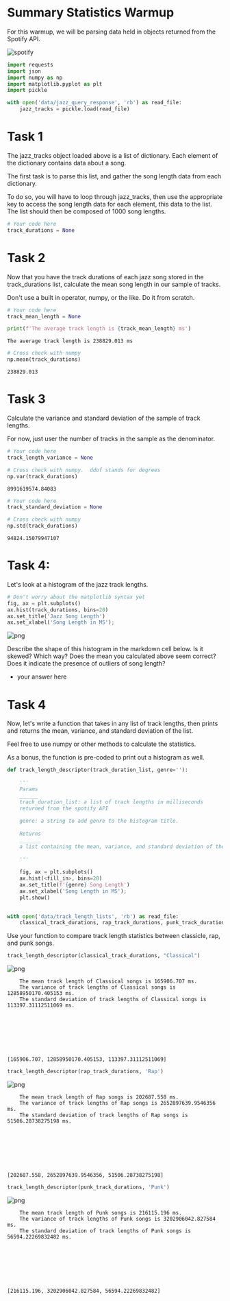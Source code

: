 
# Summary Statistics Warmup

For this warmup, we will be parsing data held in objects returned from the Spotify API.  

![spotify](https://developer.spotify.com/assets/branding-guidelines/logo@2x.png)


```python
import requests
import json
import numpy as np
import matplotlib.pyplot as plt
import pickle
```


```python
with open('data/jazz_query_response', 'rb') as read_file:
    jazz_tracks = pickle.load(read_file)
```

# Task 1

The jazz_tracks object loaded above is a list of dictionary. Each element of the dictionary contains data about a song. 

The first task is to parse this list, and gather the song length data from each dictionary.  

To do so, you will have to loop through jazz_tracks, then use the appropriate key to access the song length data for each element, this data to the list.  The list should then be composed of 1000 song lengths.


```python
# Your code here
track_durations = None
```

# Task 2

Now that you have the track durations of each jazz song stored in the track_durations list,  calculate the mean song length in our sample of tracks.

Don't use a built in operator, numpy, or the like.  Do it from scratch.



```python
# Your code here
track_mean_length = None
```


```python
print(f'The average track length is {track_mean_length} ms')
```

    The average track length is 238829.013 ms



```python
# Cross check with numpy
np.mean(track_durations)
```




    238829.013



# Task 3
Calculate the variance and standard deviation of the sample of track lengths. 

For now, just user the number of tracks in the sample as the denominator.


```python
# Your code here
track_length_variance = None
```


```python
# Cross check with numpy.  ddof stands for degrees
np.var(track_durations)
```




    8991619574.84083




```python
# Your code here
track_standard_deviation = None

```


```python
# Cross check with numpy
np.std(track_durations)
```




    94824.15079947107



# Task 4:

Let's look at a histogram of the jazz track lengths.


```python
# Don't worry about the matplotlib syntax yet
fig, ax = plt.subplots()
ax.hist(track_durations, bins=20)
ax.set_title('Jazz Song Length')
ax.set_xlabel('Song Length in MS');
```


![png](index_files/index_19_0.png)


Describe the shape of this histogram in the markdown cell below. Is it skewed? Which way? Does the mean you calculated above seem correct? Does it indicate the presence of outliers of song length?

- your answer here
>


# Task 4

Now, let's write a function that takes in any list of track lengths, then prints and returns the mean, variance, and standard deviation of the list.

Feel free to use numpy or other methods to calculate the statistics.

As a bonus, the function is pre-coded to print out a histogram as well.


```python
def track_length_descriptor(track_duration_list, genre=''):
    
    '''
    Params
    ______
    track_duration_list: a list of track lengths in milliseconds 
    returned from the spotify API
    
    genre: a string to add genre to the histogram title.
    
    Returns
    _______
    a list containing the mean, variance, and standard deviation of the tracks
    
    '''
    
    fig, ax = plt.subplots()
    ax.hist(<fill_in>, bins=20)
    ax.set_title(f'{genre} Song Length')
    ax.set_xlabel('Song Length in MS');
    plt.show()
    

```


```python
with open('data/track_length_lists', 'rb') as read_file:
    classical_track_durations, rap_track_durations, punk_track_durations = pickle.load(read_file)
```

Use your function to compare track length statistics between classicle, rap, and punk songs.  


```python
track_length_descriptor(classical_track_durations, "Classical")
```


![png](index_files/index_26_0.png)


    
        The mean track length of Classical songs is 165906.707 ms.
        The variance of track lengths of Classical songs is 12858950170.405153 ms.
        The standard deviation of track lengths of Classical songs is 113397.31112511069 ms.
        
        
        





    [165906.707, 12858950170.405153, 113397.31112511069]




```python
track_length_descriptor(rap_track_durations, 'Rap')
```


![png](index_files/index_27_0.png)


    
        The mean track length of Rap songs is 202687.558 ms.
        The variance of track lengths of Rap songs is 2652897639.9546356 ms.
        The standard deviation of track lengths of Rap songs is 51506.28738275198 ms.
        
        
        





    [202687.558, 2652897639.9546356, 51506.28738275198]




```python
track_length_descriptor(punk_track_durations, 'Punk')
```


![png](index_files/index_28_0.png)


    
        The mean track length of Punk songs is 216115.196 ms.
        The variance of track lengths of Punk songs is 3202906042.827584 ms.
        The standard deviation of track lengths of Punk songs is 56594.22269832482 ms.
        
        
        





    [216115.196, 3202906042.827584, 56594.22269832482]


